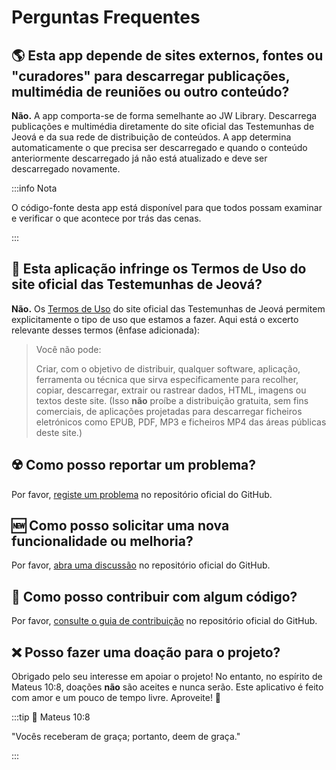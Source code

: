 # Perguntas Frequentes

## :earth_americas: Esta app depende de sites externos, fontes ou "curadores" para descarregar publicações, multimédia de reuniões ou outro conteúdo?

**Não.** A app comporta-se de forma semelhante ao JW Library. Descarrega publicações e multimédia diretamente do site oficial das Testemunhas de Jeová e da sua rede de distribuição de conteúdos. A app determina automaticamente o que precisa ser descarregado e quando o conteúdo anteriormente descarregado já não está atualizado e deve ser descarregado novamente.

:::info Nota

O código-fonte desta app está disponível para que todos possam examinar e verificar o que acontece por trás das cenas.

:::

## :thinking: Esta aplicação infringe os Termos de Uso do site oficial das Testemunhas de Jeová?

**Não.** Os [Termos de Uso](https://www.jw.org/finder?docid=1011511&prefer=content) do site oficial das Testemunhas de Jeová permitem explicitamente o tipo de uso que estamos a fazer. Aqui está o excerto relevante desses termos (ênfase adicionada):

> Você não pode:
>
> Criar, com o objetivo de distribuir, qualquer software, aplicação, ferramenta ou técnica que sirva especificamente para recolher, copiar, descarregar, extrair ou rastrear dados, HTML, imagens ou textos deste site. (Isso **não** proíbe a distribuição gratuita, sem fins comerciais, de aplicações projetadas para descarregar ficheiros eletrónicos como EPUB, PDF, MP3 e ficheiros MP4 das áreas públicas deste site.)

## :radioactive: Como posso reportar um problema?

Por favor, [registe um problema](https://github.com/sircharlo/meeting-media-manager/issues) no repositório oficial do GitHub.

## :new: Como posso solicitar uma nova funcionalidade ou melhoria?

Por favor, [abra uma discussão](https://github.com/sircharlo/meeting-media-manager/discussions) no repositório oficial do GitHub.

## :handshake: Como posso contribuir com algum código?

Por favor, [consulte o guia de contribuição](https://github.com/sircharlo/meeting-media-manager/blob/master/CONTRIBUTING.md) no repositório oficial do GitHub.

## :x: Posso fazer uma doação para o projeto?

Obrigado pelo seu interesse em apoiar o projeto! No entanto, no espírito de Mateus 10:8, doações **não** são aceites e nunca serão. Este aplicativo é feito com amor e um pouco de tempo livre. Aproveite! :tada:

:::tip :book: Mateus 10:8

"Vocês receberam de graça; portanto, deem de graça."

:::
